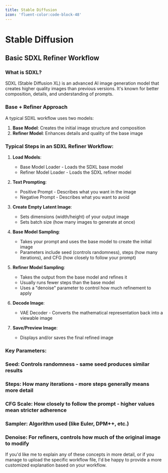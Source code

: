 ```yaml
---
title: Stable Diffusion
icon: 'fluent-color:code-block-48'
---
```


# Stable Diffusion

## Basic SDXL Refiner Workflow

### What is SDXL?
SDXL (Stable Diffusion XL) is an advanced AI image generation model that creates higher quality images than previous versions. It's known for better composition, details, and understanding of prompts.

### Base + Refiner Approach
A typical SDXL workflow uses two models:
1. **Base Model**: Creates the initial image structure and composition
2. **Refiner Model**: Enhances details and quality of the base image

### Typical Steps in an SDXL Refiner Workflow:

1. **Load Models**:
   - Base Model Loader - Loads the SDXL base model
   - Refiner Model Loader - Loads the SDXL refiner model
   
2. **Text Prompting**:
   - Positive Prompt - Describes what you want in the image
   - Negative Prompt - Describes what you want to avoid

3. **Create Empty Latent Image**:
   - Sets dimensions (width/height) of your output image
   - Sets batch size (how many images to generate at once)

4. **Base Model Sampling**:
   - Takes your prompt and uses the base model to create the initial image
   - Parameters include seed (controls randomness), steps (how many iterations), and CFG (how closely to follow your prompt)
   
5. **Refiner Model Sampling**:
   - Takes the output from the base model and refines it
   - Usually runs fewer steps than the base model
   - Uses a "denoise" parameter to control how much refinement to apply

6. **Decode Image**:
   - VAE Decoder - Converts the mathematical representation back into a viewable image

7. **Save/Preview Image**:
   - Displays and/or saves the final refined image

### Key Parameters:

### **Seed**: Controls randomness - same seed produces similar results
### **Steps**: How many iterations - more steps generally means more detail
### **CFG Scale**: How closely to follow the prompt - higher values mean stricter adherence
### **Sampler**: Algorithm used (like Euler, DPM++, etc.)
### **Denoise**: For refiners, controls how much of the original image to modify

If you'd like me to explain any of these concepts in more detail, or if you manage to upload the specific workflow file, I'd be happy to provide a more customized explanation based on your workflow.
